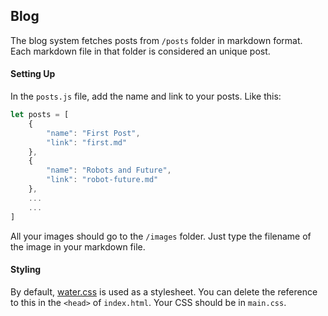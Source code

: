 ## Blog

The blog system fetches posts from `/posts` folder in markdown format. Each markdown file in that folder is considered an unique post.

#### Setting Up

In the `posts.js` file, add the name and link to your posts. Like this:
```Javascript
let posts = [
    {
        "name": "First Post",
        "link": "first.md"
    },
    {
        "name": "Robots and Future",
        "link": "robot-future.md"
    },
    ...
    ...
]
```

All your images should go to the `/images` folder. Just type the filename of the image in your markdown file.

#### Styling

By default, [water.css](https://github.com/kognise/water.css) is used as a stylesheet. You can delete the reference to this in the `<head>` of `index.html`. Your CSS should be in `main.css`.